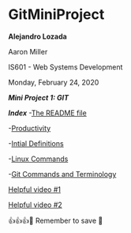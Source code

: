 # GitMiniProject

**Alejandro Lozada**

Aaron Miller

IS601 - Web Systems Development

Monday, February 24, 2020

***Mini Project 1: GIT***

***Index***
-[The README file](https://github.com/am2892/GitMiniProject/blob/master/README.md)

-[Productivity](https://github.com/am2892/GitMiniProject/blob/master/Git_Productivity.txt)

-[Intial Definitions](https://github.com/am2892/GitMiniProject/blob/master/def.txt)

-[Linux Commands](https://github.com/am2892/GitMiniProject/blob/master/linuxCommands.txt)

-[Git Commands and Terminology ](https://github.com/am2892/GitMiniProject/blob/master/Git_commandsANDterminology.txt)


[Helpful video #1](https://www.youtube.com/watch?v=SwK2dPFXhpU&feature=emb_logo)

[Helpful video #2](https://www.youtube.com/watch?v=rgbCcBNZcdQ&feature=emb_logo)


:+1::+1::+1::pray:
Remember to save :floppy_disk:
